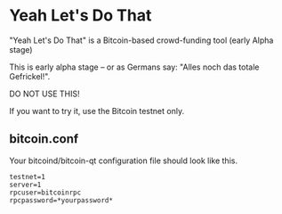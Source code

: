 Yeah Let's Do That
==================

"Yeah Let's Do That" is a Bitcoin-based crowd-funding tool (early Alpha stage)

This is early alpha stage – or as Germans say: "Alles noch das totale Gefrickel!".

DO NOT USE THIS! 

If you want to try it, use the Bitcoin testnet only.

bitcoin.conf
------------

Your bitcoind/bitcoin-qt configuration file should look like this.

    testnet=1
    server=1
    rpcuser=bitcoinrpc
    rpcpassword=*yourpassword*
